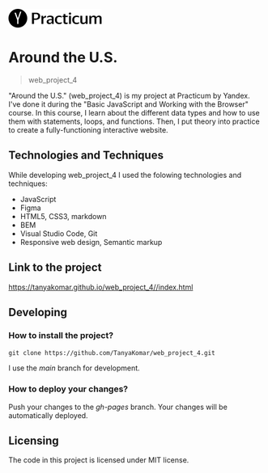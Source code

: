 ![Logo of the project](./images/project_logo.png)

# Around the U.S.
> web_project_4

"Around the U.S." (web_project_4) is my project at Practicum by Yandex. I've done it during the "Basic JavaScript and Working with the Browser" course. 
In this course, I learn about the different data types and how to use them with statements, loops, and functions. Then, I put theory into practice to create a fully-functioning interactive website.

## Technologies and Techniques

While developing web_project_4 I used the folowing technologies and techniques:
* JavaScript
* Figma
* HTML5, CSS3, markdown
* BEM
* Visual Studio Code, Git 
* Responsive web design, Semantic markup

## Link to the project

https://tanyakomar.github.io/web_project_4//index.html

## Developing

 ### How to install the project?
```
git clone https://github.com/TanyaKomar/web_project_4.git
```
I use the _main_ branch for development.
 
 ### How to deploy your changes?
Push your changes to the _gh-pages_ branch. Your changes will be automatically deployed. 

## Licensing

The code in this project is licensed under MIT license.